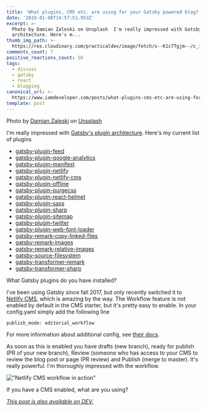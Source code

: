 ```yaml
---
title: 'What plugins, CMS etc. are using for your Gatsby powered blog?'
date: '2019-01-08T14:57:51.953Z'
excerpt: >-
  Photo by Damian Zaleski on Unsplash  I'm really impressed with Gatsby's plugin
  architecture. Here's m...
thumb_img_path: >-
  https://res.cloudinary.com/practicaldev/image/fetch/s--K1c7Tgjm--/c_imagga_scale,f_auto,fl_progressive,h_420,q_auto,w_1000/https://thepracticaldev.s3.amazonaws.com/i/f5pq8in32y3sbid6lm4k.jpg
comments_count: 7
positive_reactions_count: 56
tags:
  - discuss
  - gatsby
  - react
  - blogging
canonical_url: >-
  https://www.iamdeveloper.com/posts/what-plugins-cms-etc-are-using-for-your-gatsby-powered-blog-2cdd/
template: post
---
```



Photo by [Damian Zaleski](https://unsplash.com/photos/RYyr-k3Ysqg?utm_source=unsplash&utm_medium=referral&utm_content=creditCopyText) on [Unsplash](https://unsplash.com/search/photos/blog?utm_source=unsplash&utm_medium=referral&utm_content=creditCopyText)

I'm really impressed with [Gatsby's plugin architecture](https://www.gatsbyjs.org/docs/plugin-authoring/). Here's my current list of plugins

- [gatsby-plugin-feed](https://www.gatsbyjs.org/packages/gatsby-plugin-feed/)
- [gatsby-plugin-google-analytics](https://www.gatsbyjs.org/packages/gatsby-plugin-google-analytics/)
- [gatsby-plugin-manifest](https://www.gatsbyjs.org/docs/add-a-manifest-file/)
- [gatsby-plugin-netlify](https://www.gatsbyjs.org/packages/gatsby-plugin-netlify/)
- [gatsby-plugin-netlify-cms](https://www.gatsbyjs.org/packages/gatsby-plugin-netlify-cms/)
- [gatsby-plugin-offline](https://www.gatsbyjs.org/packages/gatsby-plugin-offline/)
- [gatsby-plugin-purgecss](https://www.gatsbyjs.org/packages/gatsby-plugin-purgecss/)
- [gatsby-plugin-react-helmet](https://www.gatsbyjs.org/packages/gatsby-plugin-react-helmet/)
- [gatsby-plugin-sass](https://www.gatsbyjs.org/packages/gatsby-plugin-sass/)
- [gatsby-plugin-sharp](https://www.gatsbyjs.org/packages/gatsby-plugin-sharp/)
- [gatsby-plugin-sitemap](https://github.com/gatsbyjs/gatsby/tree/master/packages/gatsby-plugin-sitemap)
- [gatsby-plugin-twitter](https://www.gatsbyjs.org/packages/gatsby-plugin-twitter/)
- [gatsby-plugin-web-font-loader](https://github.com/escaladesports/gatsby-plugin-web-font-loader)
- [gatsby-remark-copy-linked-files](https://www.gatsbyjs.org/packages/gatsby-remark-copy-linked-files/)
- [gatsby-remark-images](https://www.gatsbyjs.org/packages/gatsby-remark-images/)
- [gatsby-remark-relative-images](https://github.com/danielmahon/gatsby-remark-relative-images)
- [gatsby-source-filesystem](https://www.gatsbyjs.org/packages/gatsby-source-filesystem/)
- [gatsby-transformer-remark](https://github.com/gatsbyjs/gatsby/tree/master/packages/gatsby-transformer-remark)
- [gatsby-transformer-sharp](https://www.gatsbyjs.org/packages/gatsby-transformer-sharp/)

What Gatsby plugins do you have installed?

I've been using Gatsby since fall 2017, but only recently switched it to [Netlify CMS](https://www.netlifycms.org), which is amazing by the way. The Workflow feature is not enabled by default in the CMS starter, but it's pretty easy to enable. In your config.yaml simply add the following line


```publish_mode: editorial_workflow```


For more information about additional config, see [their docs](https://www.netlifycms.org/docs/configuration-options).

As soon as this is enabled you have drafts (new branch), ready for publish (PR of your new branch), Review (someone who has access to your CMS to review the blog post or page (PR review) and Publish (merge to master). It's really powerful. I'm thoroughly impressed with the workflow.

!["Netlify CMS workflow in action"](https://thepracticaldev.s3.amazonaws.com/i/ufk1fs7f3fq3l8oclm4t.png)

If you have a CMS enabled, what are you using?

*[This post is also available on DEV.](https://dev.to/nickytonline/what-plugins-cms-etc-are-using-for-your-gatsby-powered-blog-2cdd)*


<script>
const parent = document.getElementsByTagName('head')[0];
const script = document.createElement('script');
script.type = 'text/javascript';
script.src = 'https://cdnjs.cloudflare.com/ajax/libs/iframe-resizer/4.1.1/iframeResizer.min.js';
script.charset = 'utf-8';
script.onload = function() {
    window.iFrameResize({}, '.liquidTag');
};
parent.appendChild(script);
</script>    
